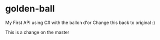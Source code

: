  # golden-ball
My First API using C# with the ballon d'or Change this back to original :)


This is a change on the master
